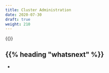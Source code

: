 ```yaml
---
title: Cluster Administration
date: 2020-07-30
draft: true
weight: 210
---
```

<!-- overview -->
{{<todo>}}
<!-- body -->

## {{% heading "whatsnext" %}}

- []()
